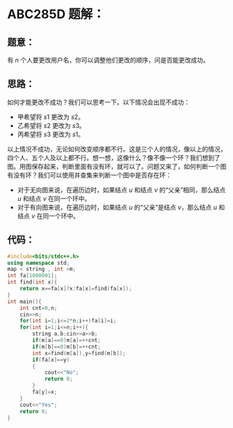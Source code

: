 # ABC285D 题解：
## 题意：
有 $n$ 个人要更改用户名，你可以调整他们更改的顺序，问是否能更改成功。
## 思路：
如何才能更改不成功？我们可以思考一下。以下情况会出现不成功：
- 甲希望将 $s1$ 更改为 $s2$。
- 乙希望将 $s2$ 更改为 $s3$。
- 丙希望将 $s3$ 更改为 $s1$。   

以上情况不成功，无论如何改变顺序都不行。这是三个人的情况，像以上的情况，四个人、五个人及以上都不行。想一想，这像什么？像不像一个环？我们想到了图。用图保存起来，判断里面有没有环，就可以了。问题又来了，如何判断一个图有没有环？我们可以使用并查集来判断一个图中是否存在环：
- 对于无向图来说，在遍历边时，如果结点 $u$ 和结点 $v$ 的“父亲”相同，那么结点 $u$ 和结点 $v$ 在同一个环中。
- 对于有向图来说，在遍历边时，如果结点 $u$ 的“父亲”是结点 $v$，那么结点 $u$ 和结点 $v$ 在同一个环中。
## 代码：
```cpp
#include<bits/stdc++.h>
using namespace std;
map < string , int >m;
int fa[1000001];
int find(int x){
    return x==fa[x]?x:fa[x]=find(fa[x]);
}
int main(){
	int cnt=0,n;
	cin>>n;
	for(int i=1;i<=2*n;i++)fa[i]=i;
	for(int i=1;i<=n;i++){
		string a,b;cin>>a>>b;
		if(m[a]==0)m[a]=++cnt;
		if(m[b]==0)m[b]=++cnt;
		int x=find(m[a]),y=find(m[b]);
		if(fa[x]==y)
		{
			cout<<"No";
			return 0;
		}
		fa[y]=x;
	}
	cout<<"Yes";
	return 0;
}
```
